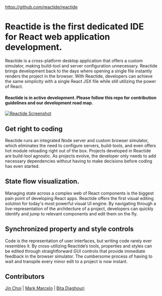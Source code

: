 <a href="https://github.com/reactide/reactide">https://github.com/reactide/reactide</a><div id="articleHeader"><h1>Reactide is the first dedicated IDE for React web application development.</h1></div>
<p>Reactide is a cross-platform desktop application that offers a custom simulator, making build-tool and server configuration unnecessary. Reactide brings development back to the days where opening a single file instantly renders the project in the browser. With Reactide, developers can achieve the same simplicity with a single React JSX file while still utilizing the power of React.</p>
<h4>Reactide is in active development. Please follow this repo for contribution guidelines and our development road map.</h4>

<p>
  <a href="https://camo.githubusercontent.com/ee9fc228ccb85a549f3b80b939cea810a20b0770/687474703a2f2f72656163746964652e696f2e73332d776562736974652d75732d776573742d312e616d617a6f6e6177732e636f6d2f696d616765732f72656163746964652d73637265656e73686f74322e706e67" target="_blank" class="readableLinkWithLargeImage"><div class="readableLargeImageContainer"><img src="https://camo.githubusercontent.com/ee9fc228ccb85a549f3b80b939cea810a20b0770/687474703a2f2f72656163746964652e696f2e73332d776562736974652d75732d776573742d312e616d617a6f6e6177732e636f6d2f696d616765732f72656163746964652d73637265656e73686f74322e706e67" alt="Reactide Screenshot" /></div></a>
</p>
<h2>Get right to coding</h2>
<p>Reactide runs an integrated Node server and custom browser simulator, which eliminates the need to configure servers, build-tools, and even offers hot module reloading right out of the box. Projects developed in Reactide are build-tool agnostic. As projects evolve, the developer only needs to add necessary dependencies without having to make decisions before coding has even started.</p>
<h2>State flow visualization.</h2>
<p>Managing state across a complex web of React components is the biggest pain point of developing React apps. Reactide offers the first visual editing solution for today's most powerful visual UI engine. By navigating through a live-representation of  the architecture of a project, developers can quickly identify and jump to relevant components and edit them on the fly.</p>
<h2>Synchronized property and style controls</h2>
<p>Code is the representation of user interfaces, but writing code rarely ever resembles it. By cross-utilizing Reactide’s tools, properties and styles can be edited through straightforward GUI controls that provide immediate feedback in the browser simulator. The cumbersome process of having to wait and transpile every minor edit to a project is now instant.</p>
<h2>Contributors</h2>
<p><a href="https://github.com/jinihendrix" target="_blank">Jin Choi</a> | <a href="https://github.com/markmarcelo" target="_blank">Mark Marcelo</a> | <a href="https://github.com/bitadj" target="_blank">Bita Djaghouri</a></p>

